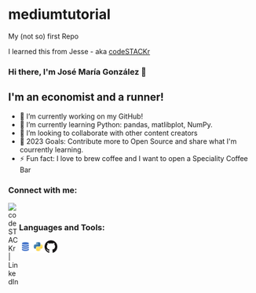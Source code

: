 # mediumtutorial
My (not so) first Repo

I learned this from Jesse - aka [codeSTACKr][youtube]

### Hi there, I'm José María González 👋

## I'm an economist and a runner! 
- 🔭 I’m currently working on my GitHub!
- 🌱 I’m currently learning Python: pandas, matlibplot, NumPy. 
- 👯 I’m looking to collaborate with other content creators
- 🥅 2023 Goals: Contribute more to Open Source and share what I'm courrently learning.
- ⚡ Fun fact: I love to brew coffee and I want to open a Speciality Coffee Bar

### Connect with me:

[<img align="left" alt="codeSTACKr | LinkedIn" width="22px" src="https://cdn.jsdelivr.net/npm/simple-icons@v3/icons/linkedin.svg" />][linkedin]


<br />

### Languages and Tools:


<img align="left" alt="SQL" width="26px" src="https://raw.githubusercontent.com/github/explore/80688e429a7d4ef2fca1e82350fe8e3517d3494d/topics/sql/sql.png" />
<img align="left" alt="Python" width="26px" src="https://raw.githubusercontent.com/github/explore/80688e429a7d4ef2fca1e82350fe8e3517d3494d/topics/python/python.png" />
<img align="left" alt="GitHub" width="26px" src="https://raw.githubusercontent.com/github/explore/78df643247d429f6cc873026c0622819ad797942/topics/github/github.png" />


<br />
<br />


[youtube]: https://youtube.com/codeSTACKr
[linkedin]: https://www.linkedin.com/in/josemariagonzalezs/
